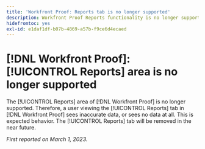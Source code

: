 ```yaml
---
title: 'Workfront Proof: Reports tab is no longer supported'
description: Workfront Proof Reports functionality is no longer supported. Therefore, a user viewing the Reports tab in Workfront Proof sees inaccurate data, or sees no data at all. This is expected behavior. The Reports tab will be removed in the near future.
hidefromtoc: yes
exl-id: e1daf1df-b07b-4869-a57b-f9ce6d4ecaed
---
```

# [!DNL Workfront Proof]: [!UICONTROL Reports] area is no longer supported

The [!UICONTROL Reports] area of [!DNL Workfront Proof] is no longer supported. Therefore, a user viewing the [!UICONTROL Reports] tab in [!DNL Workfront Proof] sees inaccurate data, or sees no data at all. This is expected behavior. The [!UICONTROL Reports] tab will be removed in the near future.

_First reported on March 1, 2023._
